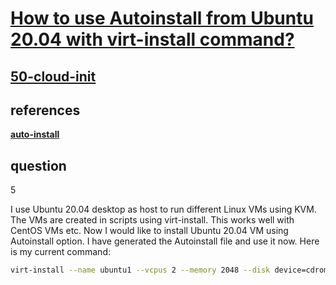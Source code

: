 # **[How to use Autoinstall from Ubuntu 20.04 with virt-install command?](https://askubuntu.com/questions/1319896/how-to-use-autoinstall-from-ubuntu-20-04-with-virt-install-command)**

## **[50-cloud-init](https://ubuntuforums.org/showthread.php?t=2492108)**

## references

**[auto-install](https://askubuntu.com/questions/1319896/how-to-use-autoinstall-from-ubuntu-20-04-with-virt-install-command)**

## question

5

I use Ubuntu 20.04 desktop as host to run different Linux VMs using KVM. The VMs are created in scripts using virt-install. This works well with CentOS VMs etc. Now I would like to install Ubuntu 20.04 VM using Autoinstall option. I have generated the Autoinstall file and use it now. Here is my current command:

```bash
virt-install --name ubuntu1 --vcpus 2 --memory 2048 --disk device=cdrom,path=./seed.iso --cdrom ~/images/ubuntu-20.04.2-live-server-amd64.iso --disk pool=default,size=10,bus=virtio --network network=br0 --os-variant ubuntu20.04
```